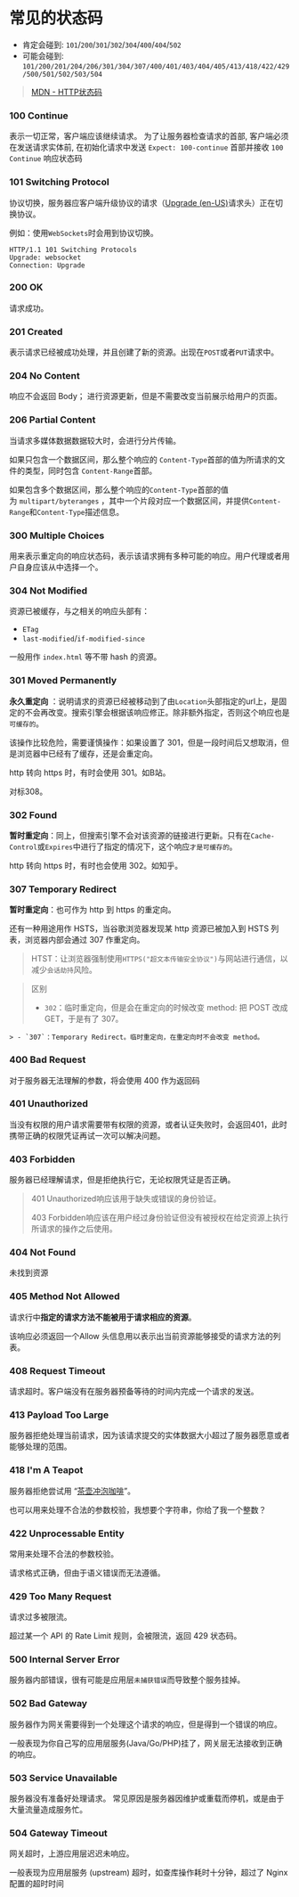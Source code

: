 # 常见的状态码

-   肯定会碰到: `101`/`200`/`301`/`302`/`304`/`400`/`404`/`502`
-   可能会碰到: `101/200/201/204/206/301/304/307/400/401/403/404/405/413/418/422/429/500/501/502/503/504`

>[MDN - HTTP状态码](https://developer.mozilla.org/zh-CN/docs/Web/HTTP/Status)

### 100 Continue

表示一切正常，客户端应该继续请求。
为了让服务器检查请求的首部, 客户端必须在发送请求实体前, 在初始化请求中发送 `Expect: 100-continue` 首部并接收 `100 Continue` 响应状态码

### 101 Switching Protocol

协议切换，服务器应客户端升级协议的请求（[Upgrade (en-US)](https://developer.mozilla.org/en-US/docs/Web/HTTP/Headers/Upgrade "Currently only available in English (US)")请求头）正在切换协议。

例如：使用`WebSockets`时会用到协议切换。
```
HTTP/1.1 101 Switching Protocols
Upgrade: websocket
Connection: Upgrade
```

### 200 OK

请求成功。

### 201 Created

表示请求已经被成功处理，并且创建了新的资源。出现在`POST`或者`PUT`请求中。

### 204 No Content
响应不会返回 Body； 进行资源更新，但是不需要改变当前展示给用户的页面。

### 206 Partial Content

当请求多媒体数据数据较大时，会进行分片传输。

如果只包含一个数据区间，那么整个响应的 `Content-Type`首部的值为所请求的文件的类型，同时包含 `Content-Range`首部。

如果包含多个数据区间，那么整个响应的`Content-Type`首部的值为 `multipart/byteranges` ，其中一个片段对应一个数据区间，并提供`Content-Range`和`Content-Type`描述信息。

### 300 Multiple Choices 

用来表示重定向的响应状态码，表示该请求拥有多种可能的响应。用户代理或者用户自身应该从中选择一个。

### 304 Not Modified

资源已被缓存，与之相关的响应头部有：

-   `ETag`
-   `last-modified`/`if-modified-since`

一般用作 `index.html` 等不带 hash 的资源。

### 301 Moved Permanently

 **永久重定向** ：说明请求的资源已经被移动到了由`Location`头部指定的url上，是固定的不会再改变。搜索引擎会根据该响应修正。除非额外指定，否则这个响应也是`可缓存的`。
 
 该操作比较危险，需要谨慎操作：如果设置了 301，但是一段时间后又想取消，但是浏览器中已经有了缓存，还是会重定向。
 
 http 转向 https 时，有时会使用 301。如B站。
 
 对标308。

### 302 Found

**暂时重定向**：同上，但搜索引擎不会对该资源的链接进行更新。只有在`Cache-Control`或`Expires`中进行了指定的情况下，这个响应`才是可缓存的`。

http 转向 https 时，有时也会使用 302。如知乎。

### 307 Temporary Redirect

**暂时重定向**：也可作为 http 到 https 的重定向。

还有一种用途用作 HSTS，当谷歌浏览器发现某 http 资源已被加入到 HSTS 列表，浏览器内部会通过 307 作重定向。

>HTST：让浏览器强制使用`HTTPS("超文本传输安全协议")`与网站进行通信，以减少`会话劫持`风险。

> 区别
> -   `302`：临时重定向，但是会在重定向的时候改变 method: 把 POST 改成 GET，于是有了 307。
> 
	> - `307`：Temporary Redirect。临时重定向，在重定向时不会改变 method。

### 400 Bad Request

对于服务器无法理解的参数，将会使用 400 作为返回码

### 401 Unauthorized

当没有权限的用户请求需要带有权限的资源，或者认证失败时，会返回401，此时携带正确的权限凭证再试一次可以解决问题。

### 403 Forbidden

服务器已经理解请求，但是拒绝执行它，无论权限凭证是否正确。

> 401 Unauthorized响应该用于缺失或错误的身份验证。
> 
> 403 Forbidden响应该在用户经过身份验证但没有被授权在给定资源上执行所请求的操作之后使用。

### 404 Not Found

未找到资源

### 405 Method Not Allowed

请求行中**指定的请求方法不能被用于请求相应的资源**。

该响应必须返回一个Allow 头信息用以表示出当前资源能够接受的请求方法的列表。

### 408 Request Timeout

请求超时。客户端没有在服务器预备等待的时间内完成一个请求的发送。

### 413 Payload Too Large

服务器拒绝处理当前请求，因为该请求提交的实体数据大小超过了服务器愿意或者能够处理的范围。

### 418 I'm A Teapot

服务器拒绝尝试用 “[茶壶冲泡咖啡](https://zh.wikipedia.org/wiki/%E8%B6%85%E6%96%87%E6%9C%AC%E5%92%96%E5%95%A1%E5%A3%B6%E6%8E%A7%E5%88%B6%E5%8D%8F%E8%AE%AE)”。

也可以用来处理不合法的参数校验，我想要个字符串，你给了我一个整数？

### 422 Unprocessable Entity

常用来处理不合法的参数校验。

请求格式正确，但由于语义错误而无法遵循。

### 429 Too Many Request

请求过多被限流。

超过某一个 API 的 Rate Limit 规则，会被限流，返回 429 状态码。

### 500 Internal Server Error

服务器内部错误，很有可能是应用层`未捕获错误`而导致整个服务挂掉。

### 502 Bad Gateway

服务器作为网关需要得到一个处理这个请求的响应，但是得到一个错误的响应。

一般表现为你自己写的应用层服务(Java/Go/PHP)挂了，网关层无法接收到正确的响应。

### 503 Service Unavailable

服务器没有准备好处理请求。 常见原因是服务器因维护或重载而停机，或是由于大量流量造成服务忙。

### 504 Gateway Timeout

网关超时，上游应用层迟迟未响应。

一般表现为应用层服务 (upstream) 超时，如查库操作耗时十分钟，超过了 Nginx 配置的超时时间